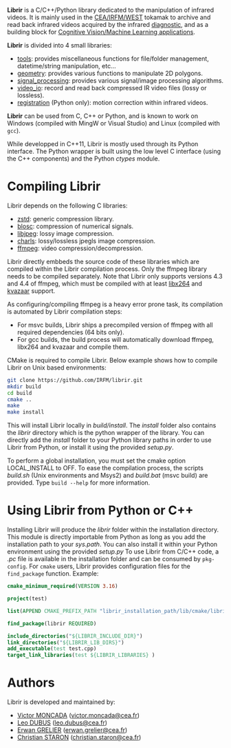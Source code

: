 **Librir** is a C/C++/Python library dedicated to the manipulation of infrared videos. It is mainly used in the [CEA/IRFM/WEST](https://irfm.cea.fr/en/west/) tokamak to archive and read back infrared videos acquired by the infrared [diagnostic](https://www.sciencedirect.com/science/article/pii/S0920379619304120), and as a building block for [Cognitive Vision/Machine Learning applications](https://www.sciencedirect.com/science/article/pii/S092037962300220X).

**Librir** is divided into 4 small libraries:

 - [tools](docs/tools.md): provides miscellaneous functions for file/folder management, datetime/string manipulation, etc...
 - [geometry](docs/geometry.md): provides various functions to manipulate 2D polygons.
 - [signal_processing](docs/signal_processing.md): provides various signal/image processing algorithms. 
 - [video_io](docs/video_io.md): record and read back compressed IR video files (lossy or lossless).
 - [registration](docs/registration.md) (Python only): motion correction within infrared videos.

**Librir** can be used from C, C++ or Python, and is known to work on Windows (compiled with MingW or Visual Studio) and Linux (compiled with `gcc`).

While developped in C++11, Librir is mostly used through its Python interface. The Python wrapper is built using the low level C interface (using the C++ components) and the Python *ctypes* module. 

# Compiling Librir

Librir depends on the following C libraries:

- [zstd](https://facebook.github.io/zstd/): generic compression library.
- [blosc](https://www.blosc.org/): compression of numerical signals.
- [libjpeg](http://libjpeg.sourceforge.net/): lossy image compression.
- [charls](https://github.com/team-charls/charls): lossy/lossless jpegls image compression.
- [ffmpeg](https://www.ffmpeg.org/): video compression/decompression.

Librir directly embbeds the source code of these libraries which are compiled within the Librir compilation process. Only the ffmpeg library needs to be compiled separately. Note that Librir only supports versions 4.3 and 4.4 of ffmpeg, which must be compiled with at least [libx264](https://www.videolan.org/developers/x264.html) and [kvazaar](https://github.com/ultravideo/kvazaar) support.

As configuring/compiling ffmpeg is a heavy error prone task, its compilation is automated by Librir compilation steps:

-	For msvc builds, Librir ships a precompiled version of ffmpeg with all required dependencies (64 bits only).
-	For gcc builds, the build process will automatically download ffmpeg, libx264 and kvazaar and compile them.

CMake is required to compile Librir. Below example shows how to compile Librir on Unix based environments:

```bash
git clone https://github.com/IRFM/librir.git
mkdir build
cd build
cmake ..
make
make install
````
This will install Librir locally in *build/install*. The *install* folder also contains the *librir* directory which is the python wrapper of the library. You can directly add the *install* folder to your Python library paths in order to use Librir from Python, or install it using the provided *setup.py*.

To perform a global installation, you must set the cmake option LOCAL_INSTALL to OFF.
To ease the compilation process, the scripts *build.sh* (Unix environments and Msys2) and *build.bat* (msvc build) are provided. Type ```build --help``` for more information.

# Using Librir from Python or C++

Installing Librir will produce the *librir* folder within the installation directory. This module is directly importable from Python as long as you add the installation path to your *sys.path*. You can also install it within your Python environment using the provided *setup.py*
To use Librir from C/C++ code, a *.pc* file is available in the installation folder and can be consumed by ```pkg-config```. For ```cmake``` users, Librir provides configuration files for the ```find_package``` function. Example:

```cmake
cmake_minimum_required(VERSION 3.16)

project(test)

list(APPEND CMAKE_PREFIX_PATH "librir_installation_path/lib/cmake/librir")

find_package(librir REQUIRED)

include_directories("${LIBRIR_INCLUDE_DIR}")
link_directories("${LIBRIR_LIB_DIRS}")
add_executable(test test.cpp)
target_link_libraries(test ${LIBRIR_LIBRARIES} )
```

# Authors

Librir is developed and maintained by:

- [Victor MONCADA](mailto:victor.moncada@cea.fr) (victor.moncada@cea.fr)
- [Leo DUBUS](mailto:leo.dubus@cea.fr) (leo.dubus@cea.fr)
- [Erwan GRELIER](mailto:erwan.grelier@cea.fr) (erwan.grelier@cea.fr)
- [Christian STARON](mailto:christian.staron@cea.fr) (christian.staron@cea.fr)
